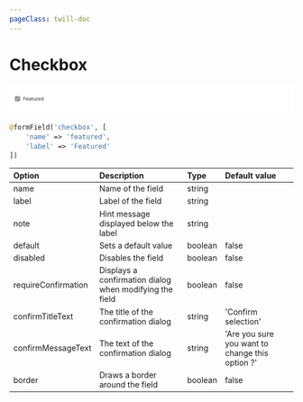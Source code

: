 ```yaml
---
pageClass: twill-doc
---
```


# Checkbox

![screenshot](../.vuepress/public/_media/checkbox.png)

```php
@formField('checkbox', [
    'name' => 'featured',
    'label' => 'Featured'
])
```

| Option              | Description                                             | Type            | Default value |
| :------------------ |:--------------------------------------------------------| :-------------- | :------------ |
| name                | Name of the field                                       | string          |               |
| label               | Label of the field                                      | string          |               |
| note                | Hint message displayed below the label                  | string          |               |
| default             | Sets a default value                                    | boolean         | false         |
| disabled            | Disables the field                                      | boolean         | false         | 
| requireConfirmation | Displays a confirmation dialog when modifying the field | boolean         | false         |
| confirmTitleText    | The title of the confirmation dialog                    | string          | 'Confirm selection' |
| confirmMessageText  | The text of the confirmation dialog                     | string          | 'Are you sure you want to change this option ?' |
| border              | Draws a border around the field                         | boolean         | false         |
